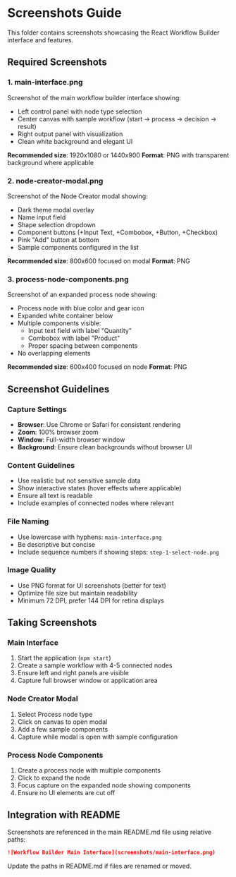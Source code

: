 # Screenshots Guide

This folder contains screenshots showcasing the React Workflow Builder interface and features.

## Required Screenshots

### 1. main-interface.png
Screenshot of the main workflow builder interface showing:
- Left control panel with node type selection
- Center canvas with sample workflow (start → process → decision → result)
- Right output panel with visualization
- Clean white background and elegant UI

**Recommended size**: 1920x1080 or 1440x900
**Format**: PNG with transparent background where applicable

### 2. node-creator-modal.png
Screenshot of the Node Creator modal showing:
- Dark theme modal overlay
- Name input field
- Shape selection dropdown
- Component buttons (+Input Text, +Combobox, +Button, +Checkbox)
- Pink "Add" button at bottom
- Sample components configured in the list

**Recommended size**: 800x600 focused on modal
**Format**: PNG

### 3. process-node-components.png
Screenshot of an expanded process node showing:
- Process node with blue color and gear icon
- Expanded white container below
- Multiple components visible:
  - Input text field with label "Quantity"
  - Combobox with label "Product" 
  - Proper spacing between components
- No overlapping elements

**Recommended size**: 600x400 focused on node
**Format**: PNG

## Screenshot Guidelines

### Capture Settings
- **Browser**: Use Chrome or Safari for consistent rendering
- **Zoom**: 100% browser zoom
- **Window**: Full-width browser window
- **Background**: Ensure clean backgrounds without browser UI

### Content Guidelines
- Use realistic but not sensitive sample data
- Show interactive states (hover effects where applicable)
- Ensure all text is readable
- Include examples of connected nodes where relevant

### File Naming
- Use lowercase with hyphens: `main-interface.png`
- Be descriptive but concise
- Include sequence numbers if showing steps: `step-1-select-node.png`

### Image Quality
- Use PNG format for UI screenshots (better for text)
- Optimize file size but maintain readability
- Minimum 72 DPI, prefer 144 DPI for retina displays

## Taking Screenshots

### Main Interface
1. Start the application (`npm start`)
2. Create a sample workflow with 4-5 connected nodes
3. Ensure left and right panels are visible
4. Capture full browser window or application area

### Node Creator Modal
1. Select Process node type
2. Click on canvas to open modal
3. Add a few sample components
4. Capture while modal is open with sample configuration

### Process Node Components
1. Create a process node with multiple components
2. Click to expand the node
3. Focus capture on the expanded node showing components
4. Ensure no UI elements are cut off

## Integration with README

Screenshots are referenced in the main README.md file using relative paths:
```markdown
![Workflow Builder Main Interface](screenshots/main-interface.png)
```

Update the paths in README.md if files are renamed or moved.
